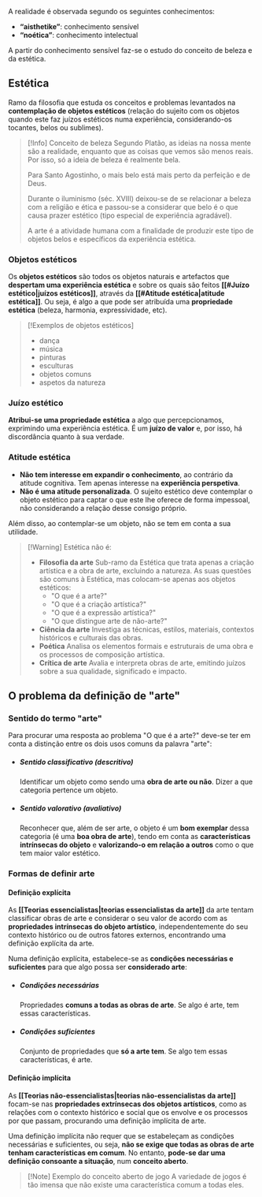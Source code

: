 A realidade é observada segundo os seguintes conhecimentos:
- **“aisthetike”**: conhecimento sensível
- **“noética”**: conhecimento intelectual

A partir do conhecimento sensível faz-se o estudo do conceito de beleza e da estética.

## Estética
Ramo da filosofia que estuda os conceitos e problemas levantados na **contemplação de objetos estéticos** (relação do sujeito com os objetos quando este faz juízos estéticos numa experiência, considerando-os tocantes, belos ou sublimes).

> [!Info] Conceito de beleza
> Segundo Platão, as ideias na nossa mente são a realidade, enquanto que as coisas que vemos são menos reais. Por isso, só a ideia de beleza é realmente bela.
> 
> Para Santo Agostinho, o mais belo está mais perto da perfeição e de Deus.
> 
> Durante o iluminismo (séc. XVIII) deixou-se de se relacionar a beleza com a religião e ética e passou-se a considerar que belo é o que causa prazer estético (tipo especial de experiência agradável).
> 
> A arte é a atividade humana com a finalidade de produzir este tipo de objetos belos e específicos da experiência estética.
### Objetos estéticos
Os **objetos estéticos** são todos os objetos naturais e artefactos que **despertam uma experiência estética** e sobre os quais são feitos **[[#Juízo estético|juízos estéticos]]**, através da **[[#Atitude estética|atitude estética]]**. Ou seja, é algo a que pode ser atribuída uma **propriedade estética** (beleza, harmonia, expressividade, etc).
>[!Exemplos de objetos estéticos]
>- dança
>- música
>- pinturas
>- esculturas
>- objetos comuns
>- aspetos da natureza

### Juízo estético
**Atribui-se uma propriedade estética** a algo que percepcionamos, exprimindo uma experiência estética. É um **juízo de valor** e, por isso, há discordância quanto à sua verdade.
### Atitude estética
- **Não tem interesse em expandir o conhecimento**, ao contrário da atitude cognitiva. Tem apenas interesse na **experiência perspetiva**.
- **Não é uma atitude personalizada**. O sujeito estético deve contemplar o objeto estético para captar o que este lhe oferece de forma impessoal, não considerando a relação desse consigo próprio.

Além disso, ao contemplar-se um objeto, não se tem em conta a sua utilidade.

>[!Warning] Estética não é:
> - **Filosofia da arte**
>	Sub-ramo da Estética que trata apenas a criação artística e a obra de arte, excluindo a natureza.
>	As suas questões são comuns à Estética, mas colocam-se apenas aos objetos estéticos:
>	- "O que é a arte?"
>	- "O que é a criação artística?"
>	- "O que é a expressão artística?"
>	- "O que distingue arte de não-arte?"
>- **Ciência da arte**
>	Investiga as técnicas, estilos, materiais, contextos históricos e culturais das obras.
>- **Poética**
>	Analisa os elementos formais e estruturais de uma obra e os processos de composição artística.
>- **Crítica de arte**
>	Avalia e interpreta obras de arte, emitindo juízos sobre a sua qualidade, significado e impacto.
## O problema da definição de "arte"
### Sentido do termo "arte"
Para procurar uma resposta ao problema "O que é a arte?" deve-se ter em conta a distinção entre os dois usos comuns da palavra "arte":
- ##### Sentido classificativo (descritivo)
	Identificar um objeto como sendo uma **obra de arte ou não**. Dizer a que categoria pertence um objeto.
- ##### Sentido valorativo (avaliativo)
	Reconhecer que, além de ser arte, o objeto é um **bom exemplar** dessa categoria (é uma **boa obra de arte**), tendo em conta as **características intrínsecas do objeto** e **valorizando-o em relação a outros** como o que tem maior valor estético.

### Formas de definir arte

#### Definição explícita
As **[[Teorias essencialistas|teorias essencialistas da arte]]** da arte tentam classificar obras de arte e considerar o seu
valor de acordo com as **propriedades intrínsecas do objeto artístico**, independentemente do seu contexto histórico ou de outros fatores externos, encontrando uma definição explícita da arte.

Numa definição explícita, estabelece-se as **condições necessárias e suficientes** para que algo possa ser **considerado arte**:
- ##### Condições necessárias
	Propriedades **comuns a todas as obras de arte**.
	Se algo é arte, tem essas características.
- ##### Condições suficientes
	Conjunto de propriedades que **só a arte tem**.
	Se algo tem essas características, é arte.
#### Definição implícita
As **[[Teorias não-essencialistas|teorias não-essencialistas da arte]]** focam-se nas **propriedades extrínsecas dos objetos artísticos**, como as relações com o contexto histórico e social que os envolve e os processos por que passam, procurando uma definição implícita de arte.

Uma definição implícita não requer que se estabeleçam as condições necessárias e suficientes, ou seja, **não se exige que todas as obras de arte tenham características em comum**.
No entanto, **pode-se dar uma definição consoante a situação**, num **conceito aberto**.

>[!Note] Exemplo do conceito aberto de jogo
>A variedade de jogos é tão imensa que não existe uma característica comum a todas eles.

